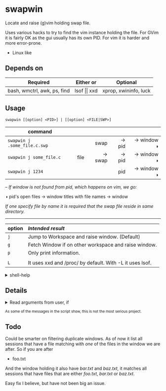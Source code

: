 # swapwin

Locate and raise (g)vim holding swap file. 

Uses various hacks to try to find the vim instance holding the file. For GVim 
it is fairly OK as the gui usually has its own PID. For vim it is harder and 
more error-prone.

* Linux like

## Depends on

| Required | Either or | Optional |
| -- | -- | -- |
| bash, wmctrl, awk, ps, find | lsof \|\| xxd | xprop, xwininfo, luck |


## Usage


    swapwin [[option] <PID>] | [[option] <FILE|SWP>]


| command |  | | | |
| --- | ---: | ---: | ---: | ---: |
| `swapwin j .some_file.c.swp` |  | swap | → pid | → window ◑ |
| `swapwin j some_file.c` | file | → swap | → pid | → window  ◑ |
| `swapwin j 1234` | | | pid | → window ◑  |

– *If window is not found from pid, which happens on vim, we go:*

◑  pid's open files → window titles with file names → window

*If one specify file by name it is required that the swap file reside in same 
directory.*

---

| option | *Intended result* |
| - | :- |
| `j`| Jump to Workspace and raise window. (Default) |
| `g`| Fetch Window if on other workspace and raise window. |
| `p`| Only print information. |
|  |  |
| `L`| It uses xxd and /proc/ by default. With -L it uses lsof. |

<section>
<details>
<summary>shell-help</summary>

```
Usage: swapwin [[opt] <PID>] | [[opt] <FILE|SWP>]

Find VIM window holding swap file

OPTIONS:
   j   : Jump to window. (Default)
   g   : Get window.  (E.g. from other workspace.)
   p   : Only print.  (With some extra info.)
   L   : Use lsof.    (Default xxd + /proc/)
   s   : Alias for j. (switch)
   i   : Alias for p. (information)
   h   : This help.

  <PID>: Process ID.
  <SWP>: Read PID from Vim swap file. (Using xxd or lsof)
 <FILE>: Try to locate swap from file-name and work from there.
```

</details>
</section>

## Details

<section>
<details>
<summary>Read arguments from user, if</summary>

**Swap file + xxd / proc:**

* Read PID from swap file
* Loop trough windows by wmctrl and if PID has a window, raise and end, else
	* Loop file-descriptors linking to swp files under /proc/PID/fd
	* Loop trough windows by wmctrl and check if file is part of the title
	  of any windows.
	* If found, raise and end.

**Swap file + lsof**

* Get PID by lsof on swap file
* Loop trough windows by wmctrl and if PID has a window, raise and end, else
	* Loop open files ending with .sw?, fetched by lsof
	* Loop trough windows by wmctrl and check if file is part of the title
	  of any windows.
	* If found, raise and end.

**File**
Try to locate swap file in same direcory as target, if found countinue as 
above.

**PID**
As above but without looking at swap file.

</details>
</section>

<sub>As some of the messages in the script show, this is not the most serious project.</sub>

## Todo

Could be smarter on filtering duplicate windows. As of now it list all sessions that have
a file matching with *one* of the files in the window we are after. So if you are after

* foo.txt

And the window holding it also have *bar.txt* and *baz.txt*, it matches all sessions that have
files that are either *foo.txt*, *bar.txt* or *baz.txt*.

Easy fix I believe, but have not been big an issue.
